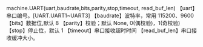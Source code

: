machine.UART(uart,baudrate,bits,parity,stop,timeout, read_buf_len)
【uart】串口编号。[UART.UART1~UART3]
【baudrate】波特率，常用 115200、9600
【bits】数据位,默认 8
【parity】校验；默认 None, 0(偶校验)，1(奇校验)
【stop】停止位，默认 1
【timeout】串口接收超时时间
【read_buf_len】串口接收缓冲大小。
